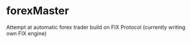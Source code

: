 # forexMaster
Attempt at automatic forex trader build on FIX Protocol (currently writing own FIX engine)


